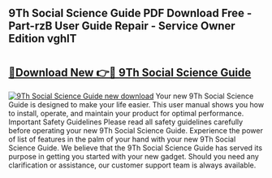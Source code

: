 ## 9Th Social Science Guide PDF Download Free - Part-rzB User Guide Repair - Service Owner Edition vghlT

# <h2><a href="http://bc82819.oget.top/?id=9Th+Social+Science+Guide">🔗Download New 👉🔴 9Th Social Science Guide</a></h2>

[![9Th Social Science Guide new download](https://i.imgur.com/5g1atiW.png)](http://bc82819.oget.top/?id=9Th+Social+Science+Guide)
Your new 9Th Social Science Guide is designed to make your life easier. This user manual shows you how to install, operate, and maintain your product for optimal performance. Important Safety Guidelines Please read all safety guidelines carefully before operating your new 9Th Social Science Guide. Experience the power of list of features in the palm of your hand with your new 9Th Social Science Guide. We believe that the 9Th Social Science Guide has served its purpose in getting you started with your new gadget. Should you need any clarification or assistance, our customer support team is always available.
